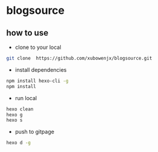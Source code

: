 # blogsource
## how to use
* clone to your local
```bash
git clone  https://github.com/xubowenjx/blogsource.git
```
* install dependencies
```bash
npm install hexo-cli -g
npm install
```
* run local
```bash
hexo clean
hexo g
hexo s
```
* push to gitpage
```bash
hexo d -g
```
